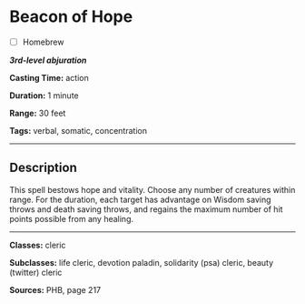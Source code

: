 # Beacon of Hope

- [ ] Homebrew

***3rd-level abjuration***

**Casting Time:** action

**Duration:** 1 minute

**Range:** 30 feet

**Tags:** verbal, somatic, concentration

---

## Description
This spell bestows hope and vitality.
Choose any number of creatures within range.
For the duration, each target has advantage on Wisdom saving throws and death saving throws, and regains the maximum number of hit points possible from any healing.

---

**Classes:** cleric

**Subclasses:** life cleric, devotion paladin, solidarity (psa) cleric, beauty (twitter) cleric

**Sources:** PHB, page 217
